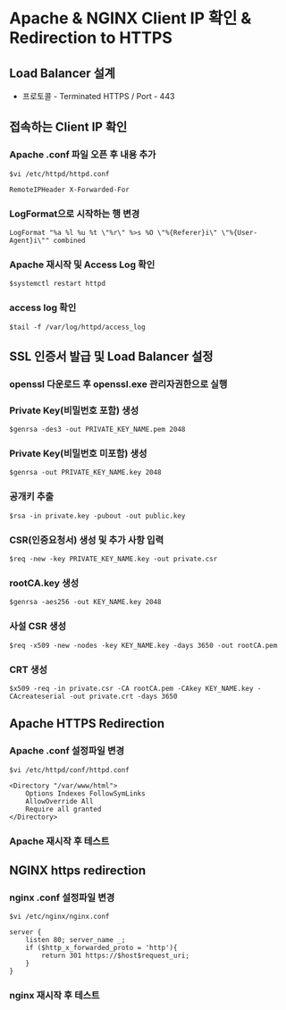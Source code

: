 # Apache & NGINX Client IP 확인 & Redirection to HTTPS

## Load Balancer 설계

* 프로토콜 - Terminated HTTPS / Port - 443

  

## 접속하는 Client IP 확인

  

###  Apache .conf 파일 오픈 후 내용 추가
```
$vi /etc/httpd/httpd.conf
```
  
```
RemoteIPHeader X-Forwarded-For
```
  

###  LogFormat으로 시작하는 행 변경

```
LogFormat "%a %l %u %t \"%r\" %>s %O \"%{Referer}i\" \"%{User-Agent}i\"" combined
```
  

### Apache 재시작 및 Access Log 확인
```
$systemctl restart httpd
```
  

### access log 확인
```
$tail -f /var/log/httpd/access_log
```
  

## SSL 인증서 발급 및 Load Balancer 설정

  

### openssl 다운로드 후 openssl.exe 관리자권한으로 실행

### Private Key(비밀번호 포함) 생성
```
$genrsa -des3 -out PRIVATE_KEY_NAME.pem 2048
```
  

### Private Key(비밀번호 미포함) 생성
```
$genrsa -out PRIVATE_KEY_NAME.key 2048
```
  

### 공개키 추출
```
$rsa -in private.key -pubout -out public.key
```
  

### CSR(인증요청서) 생성 및 추가 사항 입력
```
$req -new -key PRIVATE_KEY_NAME.key -out private.csr
```
  

### rootCA.key 생성
```
$genrsa -aes256 -out KEY_NAME.key 2048
```

### 사설 CSR 생성
```
$req -x509 -new -nodes -key KEY_NAME.key -days 3650 -out rootCA.pem
```
  

###  CRT 생성
```
$x509 -req -in private.csr -CA rootCA.pem -CAkey KEY_NAME.key -CAcreateserial -out private.crt -days 3650
```
  

  

## Apache HTTPS Redirection

  

### Apache .conf 설정파일 변경
```
$vi /etc/httpd/conf/httpd.conf
```
  

```
<Directory "/var/www/html">
	Options Indexes FollowSymLinks
	AllowOverride All
	Require all granted
</Directory>
  ```

### Apache 재시작 후 테스트

## NGINX https redirection

  

### nginx .conf 설정파일 변경
```
$vi /etc/nginx/nginx.conf
```
  
```
server {
	listen 80; server_name _;
	if ($http_x_forwarded_proto = 'http'){
		return 301 https://$host$request_uri;
	}
}
```
  

### nginx 재시작 후 테스트